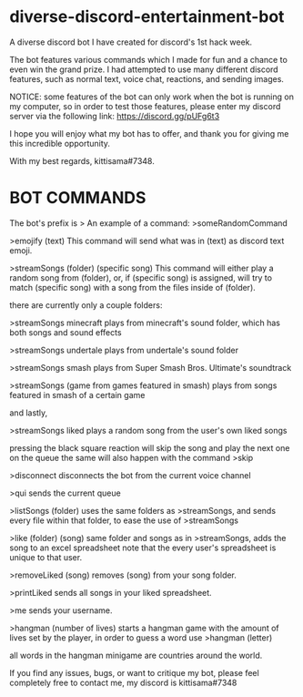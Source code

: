 # diverse-discord-entertainment-bot
A diverse discord bot I have created for discord's 1st hack week. 

The bot features various commands which I made for fun and a chance to even win the grand prize. 
I had attempted to use many different discord features, such as normal text, voice chat, reactions, and sending images.

NOTICE: some features of the bot can only work when the bot is running on my computer, so in order to test those features,
please enter my discord server via the following link: https://discord.gg/pUFg6t3

I hope you will enjoy what my bot has to offer, and thank you for giving me this incredible opportunity.

With my best regards,
kittisama#7348.


# BOT COMMANDS

The bot's prefix is >
An example of a command: >someRandomCommand

\>emojify (text)
This command will send what was in (text) as discord text emoji.


\>streamSongs (folder) (specific song)
This command will either play a random song from (folder), or, if (specific song) is assigned,
will try to match (specific song) with a song from the files inside of (folder).

there are currently only a couple folders:

\>streamSongs minecraft
plays from minecraft's sound folder, which has both songs and sound effects

\>streamSongs undertale
plays from undertale's sound folder

\>streamSongs smash
plays from Super Smash Bros. Ultimate's soundtrack

\>streamSongs (game from games featured in smash)
plays from songs featured in smash of a certain game

and lastly,

\>streamSongs liked
plays a random song from the user's own liked songs

pressing the black square reaction will skip the song and play the next one on the queue
the same will also happen with the command
\>skip


\>disconnect
disconnects the bot from the current voice channel


\>qui 
sends the current queue 


\>listSongs (folder)
uses the same folders as >streamSongs, and sends every file within that folder, to ease the use of >streamSongs


\>like (folder) (song)
same folder and songs as in >streamSongs, adds the song to an excel spreadsheet
note that the every user's spreadsheet is unique to that user.


\>removeLiked (song)
removes (song) from your song folder.


\>printLiked 
sends all songs in your liked spreadsheet.


\>me 
sends your username.


\>hangman (number of lives)
starts a hangman game with the amount of lives set by the player, in order to guess a word use
\>hangman (letter)

all words in the hangman minigame are countries around the world.


If you find any issues, bugs, or want to critique my bot, please feel completely free to contact me, my discord is kittisama#7348
